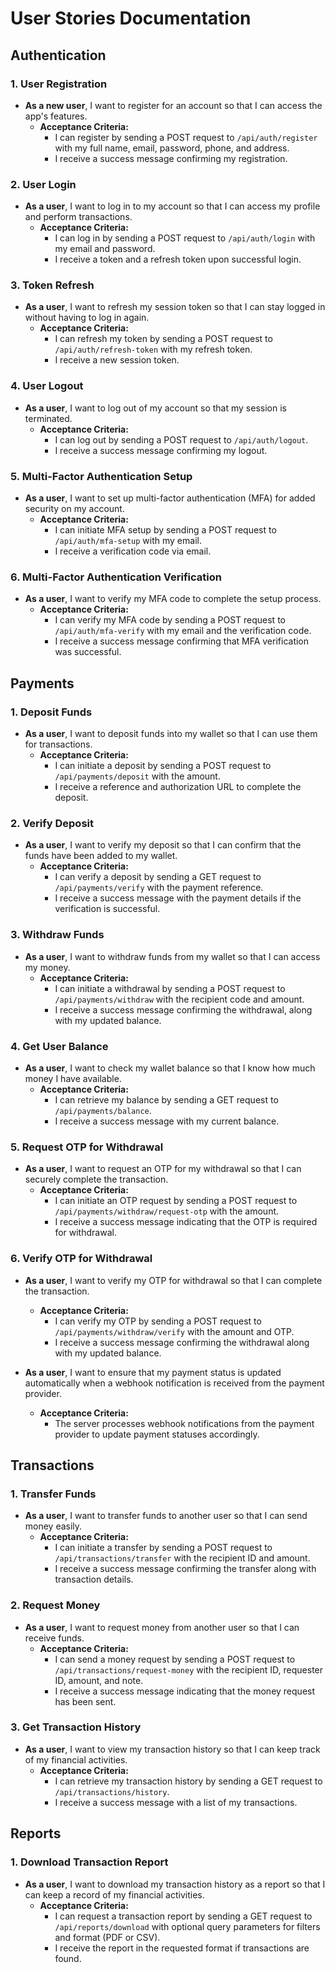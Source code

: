 # User Stories Documentation

## Authentication

### 1. User Registration
- **As a new user**, I want to register for an account so that I can access the app's features.
  - **Acceptance Criteria:**
    - I can register by sending a POST request to `/api/auth/register` with my full name, email, password, phone, and address.
    - I receive a success message confirming my registration.

### 2. User Login
- **As a user**, I want to log in to my account so that I can access my profile and perform transactions.
  - **Acceptance Criteria:**
    - I can log in by sending a POST request to `/api/auth/login` with my email and password.
    - I receive a token and a refresh token upon successful login.

### 3. Token Refresh
- **As a user**, I want to refresh my session token so that I can stay logged in without having to log in again.
  - **Acceptance Criteria:**
    - I can refresh my token by sending a POST request to `/api/auth/refresh-token` with my refresh token.
    - I receive a new session token.

### 4. User Logout
- **As a user**, I want to log out of my account so that my session is terminated.
  - **Acceptance Criteria:**
    - I can log out by sending a POST request to `/api/auth/logout`.
    - I receive a success message confirming my logout.

### 5. Multi-Factor Authentication Setup
- **As a user**, I want to set up multi-factor authentication (MFA) for added security on my account.
  - **Acceptance Criteria:**
    - I can initiate MFA setup by sending a POST request to `/api/auth/mfa-setup` with my email.
    - I receive a verification code via email.

### 6. Multi-Factor Authentication Verification
- **As a user**, I want to verify my MFA code to complete the setup process.
  - **Acceptance Criteria:**
    - I can verify my MFA code by sending a POST request to `/api/auth/mfa-verify` with my email and the verification code.
    - I receive a success message confirming that MFA verification was successful.

## Payments

### 1. Deposit Funds
- **As a user**, I want to deposit funds into my wallet so that I can use them for transactions.
  - **Acceptance Criteria:**
    - I can initiate a deposit by sending a POST request to `/api/payments/deposit` with the amount.
    - I receive a reference and authorization URL to complete the deposit.

### 2. Verify Deposit
- **As a user**, I want to verify my deposit so that I can confirm that the funds have been added to my wallet.
  - **Acceptance Criteria:**
    - I can verify a deposit by sending a GET request to `/api/payments/verify` with the payment reference.
    - I receive a success message with the payment details if the verification is successful.

### 3. Withdraw Funds
- **As a user**, I want to withdraw funds from my wallet so that I can access my money.
  - **Acceptance Criteria:**
    - I can initiate a withdrawal by sending a POST request to `/api/payments/withdraw` with the recipient code and amount.
    - I receive a success message confirming the withdrawal, along with my updated balance.

### 4. Get User Balance
- **As a user**, I want to check my wallet balance so that I know how much money I have available.
  - **Acceptance Criteria:**
    - I can retrieve my balance by sending a GET request to `/api/payments/balance`.
    - I receive a success message with my current balance.

### 5. Request OTP for Withdrawal
- **As a user**, I want to request an OTP for my withdrawal so that I can securely complete the transaction.
  - **Acceptance Criteria:**
    - I can initiate an OTP request by sending a POST request to `/api/payments/withdraw/request-otp` with the amount.
    - I receive a success message indicating that the OTP is required for withdrawal.

### 6. Verify OTP for Withdrawal
- **As a user**, I want to verify my OTP for withdrawal so that I can complete the transaction.
  - **Acceptance Criteria:**
    - I can verify my OTP by sending a POST request to `/api/payments/withdraw/verify` with the amount and OTP.
    - I receive a success message confirming the withdrawal along with my updated balance.

- **As a user**, I want to ensure that my payment status is updated automatically when a webhook notification is received from the payment provider.
  - **Acceptance Criteria:**
    - The server processes webhook notifications from the payment provider to update payment statuses accordingly.

## Transactions

### 1. Transfer Funds
- **As a user**, I want to transfer funds to another user so that I can send money easily.
  - **Acceptance Criteria:**
    - I can initiate a transfer by sending a POST request to `/api/transactions/transfer` with the recipient ID and amount.
    - I receive a success message confirming the transfer along with transaction details.

### 2. Request Money
- **As a user**, I want to request money from another user so that I can receive funds.
  - **Acceptance Criteria:**
    - I can send a money request by sending a POST request to `/api/transactions/request-money` with the recipient ID, requester ID, amount, and note.
    - I receive a success message indicating that the money request has been sent.

### 3. Get Transaction History
- **As a user**, I want to view my transaction history so that I can keep track of my financial activities.
  - **Acceptance Criteria:**
    - I can retrieve my transaction history by sending a GET request to `/api/transactions/history`.
    - I receive a success message with a list of my transactions.

## Reports

### 1. Download Transaction Report
- **As a user**, I want to download my transaction history as a report so that I can keep a record of my financial activities.
  - **Acceptance Criteria:**
    - I can request a transaction report by sending a GET request to `/api/reports/download` with optional query parameters for filters and format (PDF or CSV).
    - I receive the report in the requested format if transactions are found.
